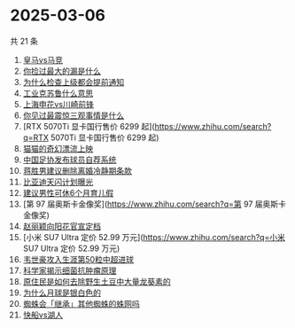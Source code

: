 # 2025-03-06

共 21 条

<!-- BEGIN ZHIHUSEARCH -->
<!-- 最后更新时间 Thu Mar 06 2025 19:08:30 GMT+0800 (China Standard Time) -->
1. [皇马vs马竞](https://www.zhihu.com/search?q=皇马vs马竞)
1. [你捡过最大的漏是什么](https://www.zhihu.com/search?q=你捡过最大的漏是什么)
1. [为什么检查上级都会提前通知](https://www.zhihu.com/search?q=为什么检查上级都会提前通知)
1. [工业克苏鲁什么意思](https://www.zhihu.com/search?q=工业克苏鲁什么意思)
1. [上海申花vs川崎前锋](https://www.zhihu.com/search?q=上海申花vs川崎前锋)
1. [你见过最震惊三观事情是什么](https://www.zhihu.com/search?q=你见过最震惊三观事情是什么)
1. [RTX 5070Ti 显卡国行售价 6299 起](https://www.zhihu.com/search?q=RTX 5070Ti 显卡国行售价 6299 起)
1. [猫猫的奇幻漂流上映](https://www.zhihu.com/search?q=猫猫的奇幻漂流上映)
1. [中国足协发布球员自荐系统](https://www.zhihu.com/search?q=中国足协发布球员自荐系统)
1. [蒋胜男建议删除离婚冷静期条款](https://www.zhihu.com/search?q=蒋胜男建议删除离婚冷静期条款)
1. [比亚迪天闪计划曝光](https://www.zhihu.com/search?q=比亚迪天闪计划曝光)
1. [建议男性可休6个月育儿假](https://www.zhihu.com/search?q=建议男性可休6个月育儿假)
1. [第 97 届奥斯卡金像奖](https://www.zhihu.com/search?q=第 97 届奥斯卡金像奖)
1. [赵丽颖向阳花官宣定档](https://www.zhihu.com/search?q=赵丽颖向阳花官宣定档)
1. [小米 SU7 Ultra 定价 52.99 万元](https://www.zhihu.com/search?q=小米 SU7 Ultra 定价 52.99 万元)
1. [韦世豪攻入生涯第50粒中超进球](https://www.zhihu.com/search?q=韦世豪攻入生涯第50粒中超进球)
1. [科学家揭示细菌抗肿瘤原理](https://www.zhihu.com/search?q=科学家揭示细菌抗肿瘤原理)
1. [原住民是如何去除野生土豆中大量龙葵素的](https://www.zhihu.com/search?q=原住民是如何去除野生土豆中大量龙葵素的)
1. [为什么月球是银白色的](https://www.zhihu.com/search?q=为什么月球是银白色的)
1. [蜘蛛会「继承」其他蜘蛛的蛛网吗](https://www.zhihu.com/search?q=蜘蛛会「继承」其他蜘蛛的蛛网吗)
1. [快船vs湖人](https://www.zhihu.com/search?q=快船vs湖人)
<!-- END ZHIHUSEARCH -->
